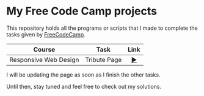 # My Free Code Camp projects

This repository holds all the programs or scripts that I made to complete the tasks given
by [FreeCodeCamp](https://www.freecodecamp.org).

| Course | Task | Link |
| :----: | :----: | :----: |
| Responsive Web Design | Tribute Page | [:arrow_forward:](https://codepen.io/kode-logger/full/yLbOMGw) |

I will be updating the page as soon as I finish the other tasks.

Until then, stay tuned and feel free to check out my solutions.

